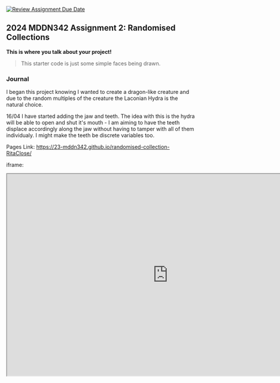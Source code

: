 [![Review Assignment Due Date](https://classroom.github.com/assets/deadline-readme-button-24ddc0f5d75046c5622901739e7c5dd533143b0c8e959d652212380cedb1ea36.svg)](https://classroom.github.com/a/uYb6fuja)
## 2024 MDDN342 Assignment 2: Randomised Collections

**This is where you talk about your project!**

>This starter code is just some simple faces being drawn. 


### Journal

I began this project knowing I wanted to create a dragon-like creature and due to the random multiples of the creature the Laconian Hydra is the natural choice.

16/04
I have started adding the jaw and teeth. The idea with this is the hydra will be able to open and shut it's mouth - I am aiming to have the teeth displace accordingly along the jaw without having to tamper with all of them individualy. I might make the teeth be discrete variables too.

Pages Link:
https://23-mddn342.github.io/randomised-collection-RitaClose/ 

iframe: <p><iframe title="RitaCloseRandomisedCollections" src="https://23-mddn342.github.io/randomised-collection-RitaClose/" width="860" height="540"></iframe></p>